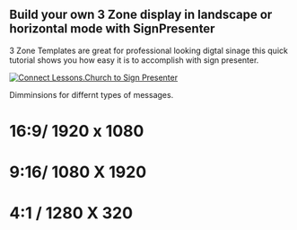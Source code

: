 ## Build your own 3 Zone display in landscape or horizontal mode with SignPresenter

3 Zone Templates are great for professional looking digtal sinage this quick tutorial shows you how easy it is to accomplish with sign presenter.

[![Connect Lessons.Church to Sign Presenter](https://img.youtube.com/vi/_KubI7zqSWU/0.jpg)](https://www.youtube.com/watch?v=_KubI7zqSWU)

Dimminsions for differnt types of messages. 

# 16:9/ 1920 x 1080
# 9:16/ 1080 X 1920
# 4:1 / 1280 X 320
